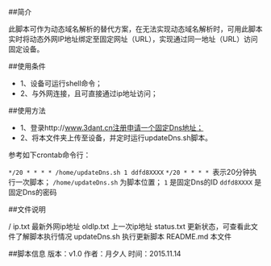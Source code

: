 ﻿##简介

此脚本可作为动态域名解析的替代方案，在无法实现动态域名解析时，可用此脚本实时将动态外网IP地址绑定至固定网址（URL），实现通过同一地址（URL）访问固定设备。

##使用条件

* 1、设备可运行shell命令；
* 2、与外网连接，且可直接通过ip地址访问；

##使用方法

* 1、登录http://www.3dant.cn注册申请一个固定Dns地址；
* 2、将本文件夹上传至设备，并定时运行updateDns.sh脚本。

参考如下crontab命令行：

  `*/20 * * * * /home/updateDns.sh 1 ddfd8XXXX`
  `*/20 * * * * `表示20分钟执行一次脚本；
  `/home/updateDns.sh` 为脚本位置；
  `1` 是固定Dns的ID
  `ddfd8XXXX` 是固定Dns的密码

##文件说明

 /
   ip.txt 最新外网ip地址
   oldIp.txt 上一次ip地址
   status.txt 更新状态，可查看此文件了解脚本执行情况
   updateDns.sh 执行更新脚本
   README.md 本文件
   
##脚本信息
  版本：v1.0
  作者：月夕人
  时间：2015.11.14
